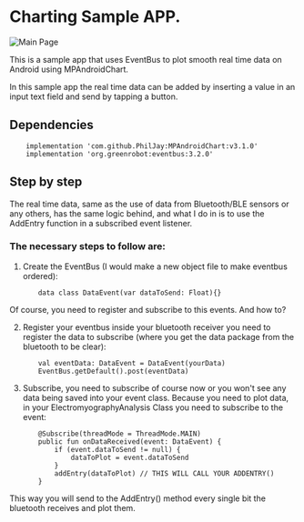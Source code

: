 # Charting Sample APP.

![Main Page](https://github.com/gello94/Android_-_App_Samples/blob/main/images/ble_sample_app_scan.png)

This is a sample app that uses EventBus to plot smooth real time data on Android using MPAndroidChart.

In this sample app the real time data can be added by inserting a value in an input text field and send by tapping a button.

## Dependencies
```
    implementation 'com.github.PhilJay:MPAndroidChart:v3.1.0'
    implementation 'org.greenrobot:eventbus:3.2.0'
```

## Step by step 
The real time data, same as the use of data from Bluetooth/BLE sensors or any others, has the same logic behind, and what I do in  is to use the AddEntry function in a subscribed event listener.

### The necessary steps to follow are:

1. Create the EventBus (I would make a new object file to make eventbus ordered):
```
       data class DataEvent(var dataToSend: Float){}
```

Of course, you need to register and subscribe to this events. And how to?

2. Register your eventbus inside your bluetooth receiver you need to register the data to subscribe (where you get the data package from the bluetooth to be clear):
```
       val eventData: DataEvent = DataEvent(yourData)
       EventBus.getDefault().post(eventData)
```

3. Subscribe, you need to subscribe of course now or you won't see any data being saved into your event class.
   Because you need to plot data, in your ElectromyographyAnalysis Class you need to subscribe to the event:
```
       @Subscribe(threadMode = ThreadMode.MAIN)
       public fun onDataReceived(event: DataEvent) {
           if (event.dataToSend != null) {
               dataToPlot = event.dataToSend
           }
           addEntry(dataToPlot) // THIS WILL CALL YOUR ADDENTRY()
       }
```

This way you will send to the AddEntry() method every single bit the bluetooth receives and plot them.
